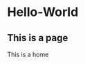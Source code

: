 # Hello-World
<html>
  <head>
    <h2>This is a page</h2>
  </head>
  <body>
    <div class="city">
      <p>This is a home</p>
    </div>
  </body>
  </html>
